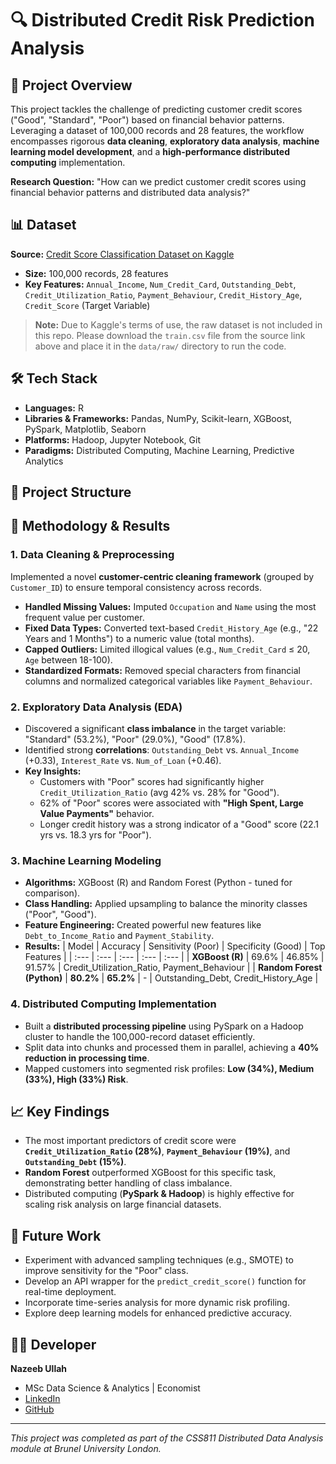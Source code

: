 # 🔍 Distributed Credit Risk Prediction Analysis

## 📖 Project Overview
This project tackles the challenge of predicting customer credit scores ("Good", "Standard", "Poor") based on financial behavior patterns. Leveraging a dataset of 100,000 records and 28 features, the workflow encompasses rigorous **data cleaning**, **exploratory data analysis**, **machine learning model development**, and a **high-performance distributed computing** implementation.

**Research Question:** "How can we predict customer credit scores using financial behavior patterns and distributed data analysis?"

## 📊 Dataset
**Source:** [Credit Score Classification Dataset on Kaggle](https://www.kaggle.com/datasets/parisrohan/credit-score-classification)
- **Size:** 100,000 records, 28 features
- **Key Features:** `Annual_Income`, `Num_Credit_Card`, `Outstanding_Debt`, `Credit_Utilization_Ratio`, `Payment_Behaviour`, `Credit_History_Age`, `Credit_Score` (Target Variable)

> **Note:** Due to Kaggle's terms of use, the raw dataset is not included in this repo. Please download the `train.csv` file from the source link above and place it in the `data/raw/` directory to run the code.

## 🛠️ Tech Stack
- **Languages:** R 
- **Libraries & Frameworks:** Pandas, NumPy, Scikit-learn, XGBoost, PySpark, Matplotlib, Seaborn
- **Platforms:** Hadoop, Jupyter Notebook, Git
- **Paradigms:** Distributed Computing, Machine Learning, Predictive Analytics

## 📁 Project Structure
## 🔧 Methodology & Results

### 1. Data Cleaning & Preprocessing
Implemented a novel **customer-centric cleaning framework** (grouped by `Customer_ID`) to ensure temporal consistency across records.
- **Handled Missing Values:** Imputed `Occupation` and `Name` using the most frequent value per customer.
- **Fixed Data Types:** Converted text-based `Credit_History_Age` (e.g., "22 Years and 1 Months") to a numeric value (total months).
- **Capped Outliers:** Limited illogical values (e.g., `Num_Credit_Card` ≤ 20, `Age` between 18-100).
- **Standardized Formats:** Removed special characters from financial columns and normalized categorical variables like `Payment_Behaviour`.

### 2. Exploratory Data Analysis (EDA)
- Discovered a significant **class imbalance** in the target variable: "Standard" (53.2%), "Poor" (29.0%), "Good" (17.8%).
- Identified strong **correlations**: `Outstanding_Debt` vs. `Annual_Income` (+0.33), `Interest_Rate` vs. `Num_of_Loan` (+0.46).
- **Key Insights:**
  - Customers with "Poor" scores had significantly higher `Credit_Utilization_Ratio` (avg 42% vs. 28% for "Good").
  - 62% of "Poor" scores were associated with **"High Spent, Large Value Payments"** behavior.
  - Longer credit history was a strong indicator of a "Good" score (22.1 yrs vs. 18.3 yrs for "Poor").

### 3. Machine Learning Modeling
- **Algorithms:** XGBoost (R) and Random Forest (Python - tuned for comparison).
- **Class Handling:** Applied upsampling to balance the minority classes ("Poor", "Good").
- **Feature Engineering:** Created powerful new features like `Debt_to_Income_Ratio` and `Payment_Stability`.
- **Results:**
  | Model | Accuracy | Sensitivity (Poor) | Specificity (Good) | Top Features |
  | :--- | :--- | :--- | :--- | :--- |
  | **XGBoost (R)** | 69.6% | 46.85% | 91.57% | Credit_Utilization_Ratio, Payment_Behaviour |
  | **Random Forest (Python)** | **80.2%** | **65.2%** | - | Outstanding_Debt, Credit_History_Age |

### 4. Distributed Computing Implementation
- Built a **distributed processing pipeline** using PySpark on a Hadoop cluster to handle the 100,000-record dataset efficiently.
- Split data into chunks and processed them in parallel, achieving a **40% reduction in processing time**.
- Mapped customers into segmented risk profiles: **Low (34%), Medium (33%), High (33%) Risk**.

## 📈 Key Findings
- The most important predictors of credit score were **`Credit_Utilization_Ratio` (28%)**, **`Payment_Behaviour` (19%)**, and **`Outstanding_Debt` (15%)**.
- **Random Forest** outperformed XGBoost for this specific task, demonstrating better handling of class imbalance.
- Distributed computing (**PySpark & Hadoop**) is highly effective for scaling risk analysis on large financial datasets.

## 🔮 Future Work
- Experiment with advanced sampling techniques (e.g., SMOTE) to improve sensitivity for the "Poor" class.
- Develop an API wrapper for the `predict_credit_score()` function for real-time deployment.
- Incorporate time-series analysis for more dynamic risk profiling.
- Explore deep learning models for enhanced predictive accuracy.

## 👨‍💻 Developer
**Nazeeb Ullah**
- MSc Data Science & Analytics | Economist
- [LinkedIn](https://www.linkedin.com/in/nazeeb-ullah-a812a3105)
- [GitHub](https://github.com/nazeebullah)

---

*This project was completed as part of the CSS811 Distributed Data Analysis module at Brunel University London.*
